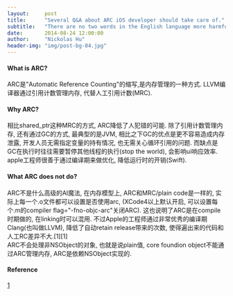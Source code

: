 ```yaml
---
layout:     post
title:      "Several Q&A about ARC iOS developer should take care of."
subtitle:   "There are no two words in the English language more harmful than good job."
date:       2014-08-24 12:00:00
author:     "Nickolas Hu"
header-img: "img/post-bg-04.jpg"
---
```


#### What is ARC?
ARC是"Automatic Reference Counting"的缩写,是内存管理的一种方式. LLVM编译器通过引用计数管理内存, 代替人工引用计数(MRC). 

#### Why ARC?
相比shared_ptr这种MRC的方式, ARC降低了人犯错的可能. 除了引用计数管理内存, 还有通过GC的方式, 最典型的是JVM, 相比之下GC的优点是更不容易造成内存泄露, 开发人员无需指定变量的持有情况, 也无需关心循环引用的问题. 而缺点是GC在执行时往往需要暂停其他线程的执行(stop the world), 会影响ui响应效率.   
apple工程师很善于通过编译期来做优化, 降低运行时的开销(Swift).

#### What ARC does not do?
ARC不是什么高级的AI魔法, 在内存模型上, ARC和MRC/plain code是一样的, 实际上每一个.o文件都可以设置是否使用arc, (XCode4以上默认开启, 可以设置每个.m的compiler flag="-fno-objc-arc"关闭ARC). 这也说明了ARC是在compile时期做的, 在linking时可以混用. 不过Apple的工程师通过非常优秀的编译期Clang(也叫做LLVM), 降低了自动retain release带来的次数, 使得遍出来的代码和人工RC差异不大.[1][1]  
ARC不会处理非NSObject的对象, 也就是说plain值, core foundion object不能通过ARC管理内存, ARC是依赖NSObject实现的.


#### Reference
[1](http://arstechnica.com/apple/2011/07/mac-os-x-10-7/10/#arc)
